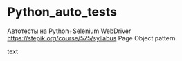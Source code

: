 # Python_auto_tests
Автотесты на Python+Selenium WebDriver
https://stepik.org/course/575/syllabus
Page Object pattern

text
